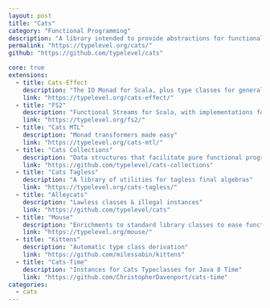 ```yaml
---
layout: post
title: "Cats"
category: "Functional Programming"
description: "A library intended to provide abstractions for functional programming in Scala, leveraging its unique features. Design goals are approachability, modularity, documentation and efficiency."
permalink: "https://typelevel.org/cats/"
github: "https://github.com/typelevel/cats"

core: true
extensions:
  - title: Cats-Effect
    description: "The IO Monad for Scala, plus type classes for general effect types."
    link: "https://typelevel.org/cats-effect/"
  - title: "FS2"
    description: "Functional Streams for Scala, with implementations for compression, disk I/O, and TCP"
    link: "https://typelevel.org/fs2/"
  - title: "Cats MTL"
    description: "Monad transformers made easy"
    link: "https://typelevel.org/cats-mtl/"
  - title: "Cats Collections"
    description: "Data structures that facilitate pure functional programming with cats"
    link: "https://github.com/typelevel/cats-collections"
  - title: "Cats Tagless"
    description: "A library of utilities for tagless final algebras"
    link: "https://typelevel.org/cats-tagless/"
  - title: "Alleycats"
    description: "Lawless classes & illegal instances"
    link: "https://github.com/typelevel/cats"
  - title: "Mouse"
    description: "Enrichments to standard library classes to ease functional programming"
    link: "https://typelevel.org/mouse/"
  - title: "Kittens"
    description: "Automatic type class derivation"
    link: "https://github.com/milessabin/kittens"
  - title: "Cats-Time"
    description: "Instances for Cats Typeclasses for Java 8 Time"
    link: "https://github.com/ChristopherDavenport/cats-time"
categories:
  - cats
---
```

